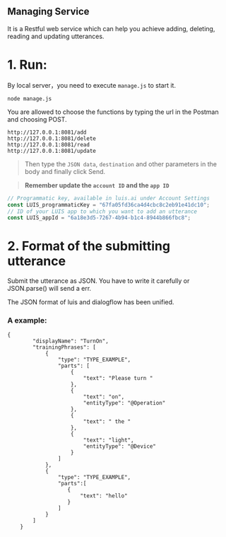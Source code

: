 Managing Service
-------

It is a Restful web service which can help you achieve adding, deleting, reading and updating utterances.

# 1. Run:
By local server，you need to execute `manage.js` to start it. 

```shell
node manage.js
```

You are allowed to choose the functions by typing the url in the Postman and choosing POST.

```
http://127.0.0.1:8081/add
http://127.0.0.1:8081/delete
http://127.0.0.1:8081/read
http://127.0.0.1:8081/update
```

> Then type the `JSON data`, `destination` and other parameters in the body and finally click Send.



> **Remember update the `account ID` and the `app ID`**

```javascript
// Programmatic key, available in luis.ai under Account Settings
const LUIS_programmaticKey = "67fa05fd36ca4d4cbc8c2eb91e41dc10";
// ID of your LUIS app to which you want to add an utterance
const LUIS_appId = "6a18e3d5-7267-4b94-b1c4-8944b866fbc8";
```
 
 
# 2. Format of the submitting utterance

Submit the utterance as JSON. You have to write it carefully or JSON.parse() will send a err.

The JSON format of luis and dialogflow has been unified.


### A example:

```
{
        "displayName": "TurnOn",
        "trainingPhrases": [
            {
                "type": "TYPE_EXAMPLE",
                "parts": [
                    {
                        "text": "Please turn "
                    },
                    {
                        "text": "on",
                        "entityType": "@Operation"
                    },
                    {
                        "text": " the "
                    },
                    {
                        "text": "light",
                        "entityType": "@Device"
                    }
                ]
            },
            {
                "type": "TYPE_EXAMPLE",
                "parts":[
                   {
                       "text": "hello"
                   }
                ]
            }
        ]
    }
```

